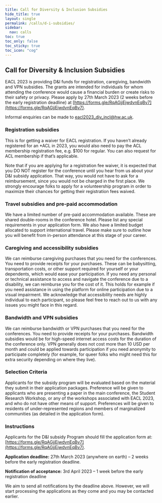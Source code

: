 ```yaml
---
title: Call for Diversity & Inclusion Subsidies
hide_title: true
layout: single
permalink: /calls/d-i-subsidies/
sidebar:
  nav: calls
toc: true
toc_only: false
toc_sticky: true
toc_icon: "cog"
---
```


## Call for Diversity & Inclusion Subsidies

EACL 2023 is providing D&I funds for registration, caregiving, bandwidth and VPN subsidies. The grants are intended for individuals for whom attending the conference would cause a financial burden or create risks to their safety or privacy. Please apply by 27th March 2023 (2 weeks before the early registration deadline) at [https://forms.gle/RqAGjjEjwdvnEqBv7](https://forms.gle/RqAGjjEjwdvnEqBv7).

Informal enquiries can be made to [eacl2023_div_incl@hw.ac.uk](mailto:eacl2023_div_incl@hw.ac.uk).

### Registration subsidies

This is for getting a waiver for EACL registration. If you haven’t already registered for an \*ACL in 2023, you would also need to pay the ACL membership registration fee, e.g. $100 for regular. You can also request for ACL membership if that’s applicable.

Note that if you are applying for a registration fee waiver, it is expected that you DO NOT register for the conference until you hear from us about your D&I subsidy application. That way, you would not have to ask for a reimbursement, since you would not be charged in the first place. We strongly encourage folks to apply for a volunteership program in order to maximize their chances for getting their registration fees waived.

### Travel subsidies and pre-paid accommodation

We have a limited number of pre-paid accommodation available. These are shared double-rooms in the conference hotel. Please list any special requirements in your application form.  We also have a limited budget allocated to support international travel. Please make sure to outline how you will benefit from in-person attendance at this stage of your career.

### Caregiving and accessibility subsidies

We can reimburse caregiving purchases that you need for the conferences. You need to provide receipts for your purchases. These can be babysitting, transportation costs, or other support required for yourself or your dependents, which would ease your participation. If you need any personal or technical assistance to access and navigate the conference due to a disability, we can reimburse you for the cost of it. This holds for example if you need assistance in using the platform for online participation due to a visual impairment. We acknowledge that accessibility needs are highly individual to each participant, so please feel free to reach out to us with any issues you might face in this regard.

### Bandwidth and VPN subsidies

We can reimburse bandwidth or VPN purchases that you need for the conferences. You need to provide receipts for your purchases. Bandwidth subsidies would be for high-speed internet access costs for the duration of the conference only. VPN generally does not cost more than 10 USD per month and could be applied towards participation if you need anonymity to participate completely (for example, for queer folks who might need this for extra security depending on where they live).

### Selection Criteria

Applicants for the subsidy program will be evaluated based on the material they submit in their application packages. Preference will be given to applicants who are presenting a paper in the main conference, the Student Research Workshop, or any of the workshops associated with EACL 2023, and who do not have other means of support. Preferences will be given to residents of under-represented regions and members of marginalized communities (as detailed in the application form).

### Instructions

Applicants for the D&I subsidy Program should fill the application form at: 
[https://forms.gle/RqAGjjEjwdvnEqBv7](https://forms.gle/RqAGjjEjwdvnEqBv7).

**Application deadline:** 27th March 2023 (anywhere on earth) – 2 weeks before the early registration deadline.

**Notification of acceptance:** 3rd April 2023 – 1 week before the early registration deadline

We aim to send all notifications by the deadline above. However, we will start processing the applications as they come and you may be contacted earlier.


